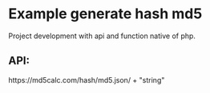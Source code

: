 # Example generate hash md5
<p>Project development with api and function native of php.</p>
<h2>API:</h2>
<p>https://md5calc.com/hash/md5.json/ + "string"</p>